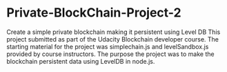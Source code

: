 # Private-BlockChain-Project-2
Create a simple private blockchain making it persistent using Level DB
This project submitted as part of the Udacity Blockchain developer course. The starting material
for the project was simplechain.js and levelSandbox.js provided by course instructors. The purpose the project
was to make the blockchain persistent data using LevelDB in node.js.
